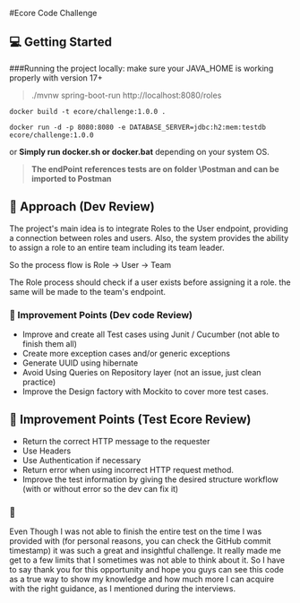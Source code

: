 #Ecore Code Challenge

## :computer: Getting Started

###Running the project locally:
make sure your JAVA_HOME is working properly with version 17+
> ./mvnw spring-boot-run
http://localhost:8080/roles


````docker build -t ecore/challenge:1.0.0 . ````

````docker run -d -p 8080:8080 -e DATABASE_SERVER=jdbc:h2:mem:testdb ecore/challenge:1.0.0````

or **Simply run docker.sh or docker.bat** depending on your system OS.

>**The endPoint references tests are on folder \Postman and can be imported to Postman**

## :pencil: Approach (Dev Review)
The project's main idea is to integrate Roles to the User endpoint, providing a connection between roles and users.
Also, the system provides the ability to assign a role to an entire team including its team leader.

So the process flow is Role -> User -> Team

The Role process should check if a user exists before assigning it a role. the same will be made to the team's endpoint.

### :wrench: Improvement Points (Dev code Review)
* Improve and create all Test cases using Junit / Cucumber (not able to finish them all)
* Create more exception cases and/or generic exceptions
* Generate UUID using hibernate
* Avoid Using Queries on Repository layer (not an issue, just clean practice)
* Improve the Design factory with Mockito to cover more test cases.

## :pencil: Improvement Points (Test Ecore Review)
* Return the correct HTTP message to the requester
* Use Headers 
* Use Authentication if necessary
* Return error when using incorrect HTTP request method.
* Improve the test information by giving the desired structure workflow (with or without error so the dev can fix it)

### :speech_balloon:
Even Though I was not able to finish the entire test on the time I was provided with (for personal reasons, you can check the GitHub commit timestamp) it was such a great and insightful challenge.
It really made me get to a few limits that I sometimes was not able to think about it.
So I have to say thank you for this opportunity and hope you guys can see this code as a true way to show my knowledge and how much more I can acquire with the right guidance, as I mentioned during the interviews.
